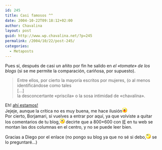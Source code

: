 ```yaml
---
id: 245
title: Casi famosos ^^
date: 2004-10-22T09:18:12+02:00
author: Chavalina
layout: post
guid: http://www.wp.chavalina.net/?p=245
permalink: /2004/10/22/post-245/
categories:
  - Metaposts
---
```

Pues s&iacute;, despu&eacute;s de casi un a&ntilde;ito por fin he salido en _el «tomate» de los blogs_ (si se me permite la comparaci&oacute;n, cari&ntilde;osa, por supuesto).

> Entre ellos, por cierto la mayor&iacute;a escritos por mujeres, (o al menos identific&aacute;ndose como tales  
> [&#8230;]  
> la desconcertante «priscila» o la sosa intimidad de «chavalina».

Eh! <a href="http://borjamari.blogspot.com/2004_10_01_borjamari_archive.html#109799926976736967" target="_blank">ah&iacute; estamos!</a>  
Jejeje, aunque la cr&iacute;tica no es muy buena, me hace ilusi&oacute;n![emo](/imagenes/emoticonos/risa.gif)  
Por cierto, Borjamari, si vuelves a entrar por aqu&iacute;, ya que volviste a quitar los comentarios de tu blog,![emo](/imagenes/emoticonos/triste.gif) decirte que a 800&#215;600 con <acronym title="Internet Explorer">IE</acronym> en tu web se montan las dos columnas en el centro, y no se puede leer bien.

Gracias a Diego por el enlace (no pongo su blog ya que no s&eacute; si debo,![emo](/imagenes/emoticonos/pensativo.gif) se lo preguntar&eacute;&#8230;)